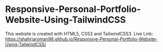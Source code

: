 # Responsive-Personal-Portfolio-Website-Using-TailwindCSS
This website is created with HTML5, CSS3 and TailwindCSS3.
Live Link: https://shahriaroman98.github.io/Responsive-Personal-Portfolio-Website-Using-TailwindCSS/

